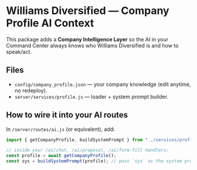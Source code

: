 # Williams Diversified — Company Profile AI Context

This package adds a **Company Intelligence Layer** so the AI in your Command Center
always knows who Williams Diversified is and how to speak/act.

## Files
- `config/company_profile.json` — your company knowledge (edit anytime, no redeploy).
- `server/services/profile.js` — loader + system prompt builder.

## How to wire it into your AI routes
In `/server/routes/ai.js` (or equivalent), add:

```js
import { getCompanyProfile, buildSystemPrompt } from "../services/profile.js";

// inside your /ai/chat, /ai/proposal, /ai/form-fill handlers:
const profile = await getCompanyProfile();
const sys = buildSystemPrompt(profile); // pass 'sys' as the system prompt to your model
```
